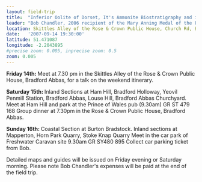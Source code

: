 ```yaml
---
layout: field-trip
title:  "Inferior Oolite of Dorset, It's Ammonite Biostratigraphy and it's Mode of Deposition"
leader: "Bob Chandler, 2006 recipient of the Mary Anning Medal of the Palaeontological Association, Consultant to Natural England on Dorset Inferior Oolite"
location: Skittles Alley of the Rose & Crown Public House, Church Rd, Bradford Abbas, Sherborne DT9 6RF
date:   '2007-09-14 19:30:00'
latitude: 51.471087
longitude: -2.2043895
#precise zoom: 0.005, inprecise zoom: 0.5
zoom: 0.005
---
```

<strong>Friday 14th: </strong>Meet at 7.30 pm in the Skittles Alley of the Rose & Crown Public House, Bradford Abbas, for a talk on the weekend itinerary.
 	
<strong>Saturday 15th: </strong>Inland Sections at Ham Hill, Bradford Holloway, Yeovil Penmill Station, Bradford Abbas, Louse Hill, Bradford Abbas Churchyard.
Meet at Ham Hill and park at the Prince of Wales pub (9.30am) GR ST 479 168
Group dinner at 7.30pm in the Rose & Crown Public House, Bradford Abbas.

 	
<strong>Sunday 16th: </strong>Coastal Section at Burton Bradstock. Inland sections at Mapperton, Horn Park Quarry, Stoke Knap Quarry
Meet in the car park of Freshwater Caravan site 9.30am GR SY480 895
Collect car parking ticket from Bob.
 	
Detailed maps and guides will be issued on Friday evening or Saturday morning.
Please note Bob Chandler's expenses will be paid at the end of the field trip.